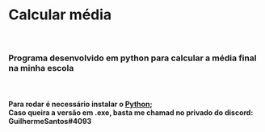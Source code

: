 <h1>Calcular média</h1><br>
<h3>Programa desenvolvido em python para calcular a média final na minha escola</h3><br>
<h4>Para rodar é necessário instalar o <a href="https://www.python.org/downloads/">Python</a>;<br>Caso queira a versão em .exe, basta me chamad no privado do discord: <strong>GuilhermeSantos#4093</strong></h4>
